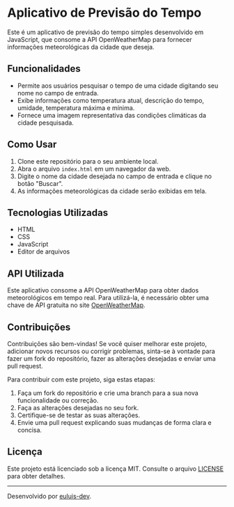 # Aplicativo de Previsão do Tempo

Este é um aplicativo de previsão do tempo simples desenvolvido em JavaScript, que consome a API OpenWeatherMap para fornecer informações meteorológicas da cidade que deseja.

## Funcionalidades

- Permite aos usuários pesquisar o tempo de uma cidade digitando seu nome no campo de entrada.
- Exibe informações como temperatura atual, descrição do tempo, umidade, temperatura máxima e mínima.
- Fornece uma imagem representativa das condições climáticas da cidade pesquisada.

## Como Usar

1. Clone este repositório para o seu ambiente local.
2. Abra o arquivo `index.html` em um navegador da web.
3. Digite o nome da cidade desejada no campo de entrada e clique no botão "Buscar".
4. As informações meteorológicas da cidade serão exibidas em tela.

## Tecnologias Utilizadas

- HTML
- CSS
- JavaScript
- Editor de arquivos

## API Utilizada

Este aplicativo consome a API OpenWeatherMap para obter dados meteorológicos em tempo real. Para utilizá-la, é necessário obter uma chave de API gratuita no site [OpenWeatherMap](https://openweathermap.org/api).

## Contribuições

Contribuições são bem-vindas! Se você quiser melhorar este projeto, adicionar novos recursos ou corrigir problemas, sinta-se à vontade para fazer um fork do repositório, fazer as alterações desejadas e enviar uma pull request.

Para contribuir com este projeto, siga estas etapas:

1. Faça um fork do repositório e crie uma branch para a sua nova funcionalidade ou correção.
2. Faça as alterações desejadas no seu fork.
3. Certifique-se de testar as suas alterações.
4. Envie uma pull request explicando suas mudanças de forma clara e concisa.

## Licença

Este projeto está licenciado sob a licença MIT. Consulte o arquivo [LICENSE](LICENSE) para obter detalhes.

---

Desenvolvido por [euluis-dev](https://github.com/euluisdev).


